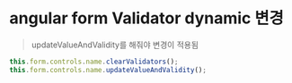 # angular form Validator dynamic 변경

> updateValueAndValidity를 해줘야 변경이 적용됨

```ts
this.form.controls.name.clearValidators();
this.form.controls.name.updateValueAndValidity();
```
